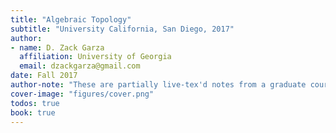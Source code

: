 ```yaml
---
title: "Algebraic Topology"
subtitle: "University California, San Diego, 2017"
author:
- name: D. Zack Garza
  affiliation: University of Georgia 
  email: dzackgarza@gmail.com 
date: Fall 2017 
author-note: "These are partially live-tex'd notes from a graduate course in Algebraic Topology taught by Justin Roberts at the University of California San Diego in Fall 2017. As such, any errors or inaccuracies are almost certainly my own."
cover-image: "figures/cover.png" 
todos: true
book: true
---
```


